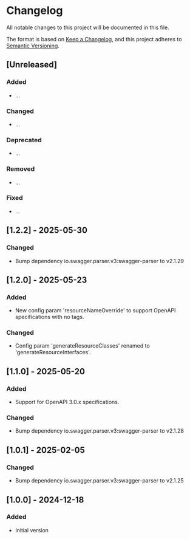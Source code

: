 Changelog
=========

All notable changes to this project will be documented in this file.

The format is based on [Keep a Changelog](https://keepachangelog.com/en/1.1.0/),
and this project adheres to [Semantic Versioning](https://semver.org/spec/v2.0.0.html).

## [Unreleased]

### Added
- ...

### Changed
- ...

### Deprecated
- ...

### Removed
- ...

### Fixed
- ...

## [1.2.2] - 2025-05-30

### Changed
- Bump dependency io.swagger.parser.v3:swagger-parser to v2.1.29

## [1.2.0] - 2025-05-23

### Added
- New config param 'resourceNameOverride' to support OpenAPI specifications with no tags.
### Changed
- Config param 'generateResourceClasses' renamed to 'generateResourceInterfaces'.
 
## [1.1.0] - 2025-05-20

### Added
- Support for OpenAPI 3.0.x specifications.

### Changed
- Bump dependency io.swagger.parser.v3:swagger-parser to v2.1.28

## [1.0.1] - 2025-02-05

### Changed
- Bump dependency io.swagger.parser.v3:swagger-parser to v2.1.25

## [1.0.0] - 2024-12-18

### Added
- Initial version

